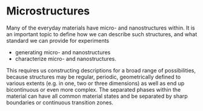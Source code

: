 # Microstructures
Many of the everyday materials have micro- and nanostructures within.
It is an important topic to define how we can describe such structures,
and what standard we can provide for experiments
- generating micro- and nanostructures
- characterize micro- and nanostructures.

This requires us constructing descriptions for a broad range of possibilities,
because structures may be regular, periodic, geometrically defined to various
extents (e.g. in one, two or three dimensions) as well as end up bicontinuous
or even more complex.
The separated phases within the material can have all common material states
and be separated by sharp boundaries or continuous transition zones.

